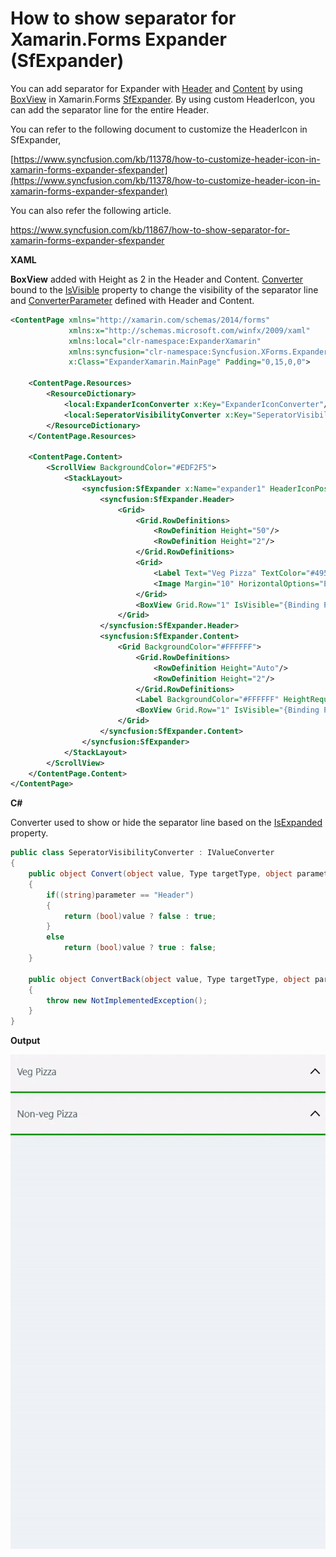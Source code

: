 # How to show separator for Xamarin.Forms Expander (SfExpander)

You can add separator for Expander with [Header](https://help.syncfusion.com/cr/cref_files/xamarin/Syncfusion.Expander.XForms~Syncfusion.XForms.Expander.SfExpander~Header.html) and [Content](https://help.syncfusion.com/cr/cref_files/xamarin/Syncfusion.Expander.XForms~Syncfusion.XForms.Expander.SfExpander~Content.html) by using [BoxView](https://docs.microsoft.com/en-us/xamarin/xamarin-forms/user-interface/boxview) in Xamarin.Forms [SfExpander](https://help.syncfusion.com/xamarin/expander/getting-started). By using custom HeaderIcon, you can add the separator line for the entire Header.

You can refer to the following document to customize the HeaderIcon in SfExpander,

[https://www.syncfusion.com/kb/11378/how-to-customize-header-icon-in-xamarin-forms-expander-sfexpander](https://www.syncfusion.com/kb/11378/how-to-customize-header-icon-in-xamarin-forms-expander-sfexpander)

You can also refer the following article.

https://www.syncfusion.com/kb/11867/how-to-show-separator-for-xamarin-forms-expander-sfexpander

**XAML**

**BoxView** added with Height as 2 in the Header and Content. [Converter](https://docs.microsoft.com/en-us/dotnet/api/xamarin.forms.binding.converter#Xamarin_Forms_Binding_Converter) bound to the [IsVisible](https://docs.microsoft.com/en-us/dotnet/api/xamarin.forms.visualelement.isvisible?view=xamarin-forms#Xamarin_Forms_VisualElement_IsVisible) property to change the visibility of the separator line and [ConverterParameter](https://docs.microsoft.com/en-us/dotnet/api/xamarin.forms.binding.converterparameter#Xamarin_Forms_Binding_ConverterParameter) defined with Header and Content.

``` xml
<ContentPage xmlns="http://xamarin.com/schemas/2014/forms"
             xmlns:x="http://schemas.microsoft.com/winfx/2009/xaml"
             xmlns:local="clr-namespace:ExpanderXamarin"
             xmlns:syncfusion="clr-namespace:Syncfusion.XForms.Expander;assembly=Syncfusion.Expander.XForms"
             x:Class="ExpanderXamarin.MainPage" Padding="0,15,0,0">

    <ContentPage.Resources>
        <ResourceDictionary>
            <local:ExpanderIconConverter x:Key="ExpanderIconConverter"/>
            <local:SeperatorVisibilityConverter x:Key="SeperatorVisibilityConverter"/>
        </ResourceDictionary>
    </ContentPage.Resources>
    
    <ContentPage.Content>
        <ScrollView BackgroundColor="#EDF2F5">
            <StackLayout>
                <syncfusion:SfExpander x:Name="expander1" HeaderIconPosition="None">
                    <syncfusion:SfExpander.Header>
                        <Grid>
                            <Grid.RowDefinitions>
                                <RowDefinition Height="50"/>
                                <RowDefinition Height="2"/>
                            </Grid.RowDefinitions>
                            <Grid>
                                <Label Text="Veg Pizza" TextColor="#495F6E" VerticalTextAlignment="Center" Margin="10,0,0,0"/>
                                <Image Margin="10" HorizontalOptions="End" HeightRequest="15" WidthRequest="15" Source="{Binding IsExpanded,Source={x:Reference expander1},Converter={StaticResource ExpanderIconConverter}}"/>
                            </Grid>
                            <BoxView Grid.Row="1" IsVisible="{Binding Path=IsExpanded, Source={x:Reference expander1}, Converter={StaticResource SeperatorVisibilityConverter}, ConverterParameter='Header'}" BackgroundColor="Green"/>
                        </Grid>
                    </syncfusion:SfExpander.Header>
                    <syncfusion:SfExpander.Content>
                        <Grid BackgroundColor="#FFFFFF">
                            <Grid.RowDefinitions>
                                <RowDefinition Height="Auto"/>
                                <RowDefinition Height="2"/>
                            </Grid.RowDefinitions>
                            <Label BackgroundColor="#FFFFFF" HeightRequest="50" Text="Veg pizza is prepared with the items that meet vegetarian standards by not including any meat or animal tissue products." TextColor="#303030" Margin="10,10,10,10" VerticalTextAlignment="Center"/>
                            <BoxView Grid.Row="1" IsVisible="{Binding Path=IsExpanded, Source={x:Reference expander1}, Converter={StaticResource SeperatorVisibilityConverter}, ConverterParameter='Content'}" BackgroundColor="Green"/>
                        </Grid>
                    </syncfusion:SfExpander.Content>
                </syncfusion:SfExpander>
            </StackLayout>
        </ScrollView>
    </ContentPage.Content>
</ContentPage>
```

**C#**

Converter used to show or hide the separator line based on the [IsExpanded](https://help.syncfusion.com/cr/cref_files/xamarin/Syncfusion.Expander.XForms~Syncfusion.XForms.Expander.SfExpander~IsExpanded.html) property.

``` c#
public class SeperatorVisibilityConverter : IValueConverter
{
    public object Convert(object value, Type targetType, object parameter, CultureInfo culture)
    {
        if((string)parameter == "Header")
        {
            return (bool)value ? false : true;
        }
        else
            return (bool)value ? true : false;
    }

    public object ConvertBack(object value, Type targetType, object parameter, CultureInfo culture)
    {
        throw new NotImplementedException();
    }
}
```
**Output**

![ExpanderSeparator](https://github.com/SyncfusionExamples/separator-expander-xamarin/blob/master/ScreenShot/ExpanderSeparator.gif)
